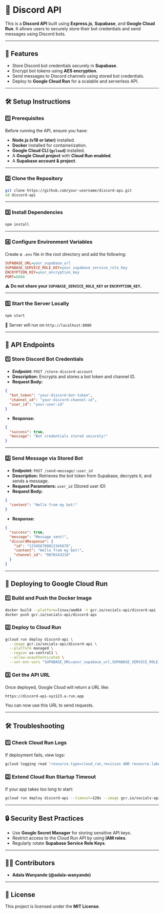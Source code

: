 # 🚀 Discord API

This is a **Discord API** built using **Express.js**, **Supabase**, and **Google Cloud Run**. It allows users to securely store their bot credentials and send messages using Discord bots.

---

## **📌 Features**
- Store Discord bot credentials securely in **Supabase**.
- Encrypt bot tokens using **AES encryption**.
- Send messages to Discord channels using stored bot credentials.
- Deploy to **Google Cloud Run** for a scalable and serverless API.

---

## **🛠️ Setup Instructions**

### **1️⃣ Prerequisites**
Before running the API, ensure you have:
- **Node.js (v18 or later)** installed.
- **Docker** installed for containerization.
- **Google Cloud CLI (`gcloud`)** installed.
- A **Google Cloud project** with **Cloud Run enabled**.
- A **Supabase account & project**.

---

### **2️⃣ Clone the Repository**
```sh
git clone https://github.com/your-username/discord-api.git
cd discord-api
```

---

### **3️⃣ Install Dependencies**
```sh
npm install
```

---

### **4️⃣ Configure Environment Variables**
Create a `.env` file in the root directory and add the following:

```ini
SUPABASE_URL=your_supabase_url
SUPABASE_SERVICE_ROLE_KEY=your_supabase_service_role_key
ENCRYPTION_KEY=your_encryption_key
PORT=8080
```

⚠️ **Do not share your `SUPABASE_SERVICE_ROLE_KEY` or `ENCRYPTION_KEY`.**

---

### **5️⃣ Start the Server Locally**
```sh
npm start
```
🚀 Server will run on `http://localhost:8080`

---

## **📌 API Endpoints**

### **1️⃣ Store Discord Bot Credentials**
- **Endpoint:** `POST /store-discord-account`
- **Description:** Encrypts and stores a bot token and channel ID.
- **Request Body:**

```json
{
  "bot_token": "your-discord-bot-token",
  "channel_id": "your-discord-channel-id",
  "user_id": "your-user-id"
}
```

- **Response:**
```json
{
  "success": true,
  "message": "Bot credentials stored securely!"
}
```

---

### **2️⃣ Send Message via Stored Bot**
- **Endpoint:** `POST /send-message/:user_id`
- **Description:** Retrieves the bot token from Supabase, decrypts it, and sends a message.
- **Request Parameters:** `user_id` (Stored user ID)
- **Request Body:**

```json
{
  "content": "Hello from my bot!"
}
```

- **Response:**
```json
{
  "success": true,
  "message": "Message sent!",
  "discordResponse": {
    "id": "123456789012345678",
    "content": "Hello from my bot!",
    "channel_id": "9876543210"
  }
}
```

---

## **🚀 Deploying to Google Cloud Run**

### **1️⃣ Build and Push the Docker Image**
```sh
docker build --platform=linux/amd64 -t gcr.io/socials-api/discord-api .
docker push gcr.io/socials-api/discord-api
```

### **2️⃣ Deploy to Cloud Run**
```sh
gcloud run deploy discord-api \
  --image gcr.io/socials-api/discord-api \
  --platform managed \
  --region us-central1 \
  --allow-unauthenticated \
  --set-env-vars "SUPABASE_URL=your_supabase_url,SUPABASE_SERVICE_ROLE_KEY=your_service_key,ENCRYPTION_KEY=your_encryption_key,PORT=8080"
```

### **3️⃣ Get the API URL**
Once deployed, Google Cloud will return a URL like:
```
https://discord-api-xyz123.a.run.app
```
You can now use this URL to send requests.

---

## **🛠 Troubleshooting**

### **1️⃣ Check Cloud Run Logs**
If deployment fails, view logs:
```sh
gcloud logging read "resource.type=cloud_run_revision AND resource.labels.service_name=discord-api" --limit 50
```

### **2️⃣ Extend Cloud Run Startup Timeout**
If your app takes too long to start:
```sh
gcloud run deploy discord-api --timeout=120s --image gcr.io/socials-api/discord-api
```

---

## **🔒 Security Best Practices**
- Use **Google Secret Manager** for storing sensitive API keys.
- Restrict access to the Cloud Run API by using **IAM roles**.
- Regularly rotate **Supabase Service Role Keys**.

---

## **👨‍💻 Contributors**
- **Adala Wanyande (@adala-wanyande)**

---

## **📜 License**
This project is licensed under the **MIT License**.

